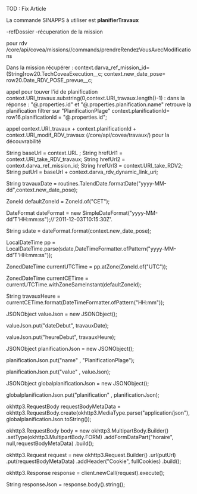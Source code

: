 TOD : Fix Article

La commande SINAPPS à utiliser est **planifierTravaux**

-refDossier
-récuperation de la mission

pour rdv /core/api/covea/missions/<missionId>/commands/prendreRendezVousAvecModifications

Dans la mission récupérer :
context.darva_ref_mission_id=(String)row20.TechCoveaExecution__c;
context.new_date_pose= row20.Date_RDV_POSE_prevue__c;

appel pour touver l'id de planification context.URI_travaux.substring(0,context.URI_travaux.length()-1)  : dans la réponse : "@.properties.id" et "@.properties.planification.name" retrouve la planification
filtrer sur "PlanificationPlage"
context.planificationId= row16.planificationId = "@.properties.id";

appel context.URI_travaux + context.planificationId + context.URI_modif_RDV_travaux (/core/api/covea/travaux/) pour la découvrabilité


String baseUrl = context.URL ;
String hrefUrl1 = context.URI_take_RDV_travaux;
String hrefUrl2 = context.darva_ref_mission_id;
String hrefUrl3 = context.URI_take_RDV2;
String putUrl = baseUrl + context.darva_rdv_dynamic_link_uri;

String travauxDate = routines.TalendDate.formatDate("yyyy-MM-dd",context.new_date_pose);

ZoneId defaultZoneId = ZoneId.of("CET");

DateFormat dateFormat = new SimpleDateFormat("yyyy-MM-dd'T'HH:mm:ss");//'2011-12-03T10:15:30Z'.

String sdate = dateFormat.format(context.new_date_pose);

LocalDateTime pp = LocalDateTime.parse(sdate,DateTimeFormatter.ofPattern("yyyy-MM-dd'T'HH:mm:ss"));

ZonedDateTime currentUTCTime = pp.atZone(ZoneId.of("UTC"));

ZonedDateTime currentCETime = currentUTCTime.withZoneSameInstant(defaultZoneId);

String travauxHeure = currentCETime.format(DateTimeFormatter.ofPattern("HH:mm"));

JSONObject valueJson = new JSONObject();

valueJson.put("dateDebut", travauxDate);

valueJson.put("heureDebut", travauxHeure);

JSONObject planificationJson = new JSONObject();

planificationJson.put("name" , "PlanificationPlage");

planificationJson.put("value" , valueJson);

JSONObject globalplanificationJson = new JSONObject();

globalplanificationJson.put("planification" , planificationJson);

okhttp3.RequestBody requestBodyMetaData = okhttp3.RequestBody.create(okhttp3.MediaType.parse("application/json"), globalplanificationJson.toString());

okhttp3.RequestBody body = new okhttp3.MultipartBody.Builder()
 .setType(okhttp3.MultipartBody.FORM)
 .addFormDataPart("horaire", null,requestBodyMetaData)
 .build();

okhttp3.Request request = new okhttp3.Request.Builder()
 .url(putUrl)
 .put(requestBodyMetaData)
 .addHeader("Cookie", fullCookies)
 .build();

okhttp3.Response response = client.newCall(request).execute();

String responseJson = response.body().string();